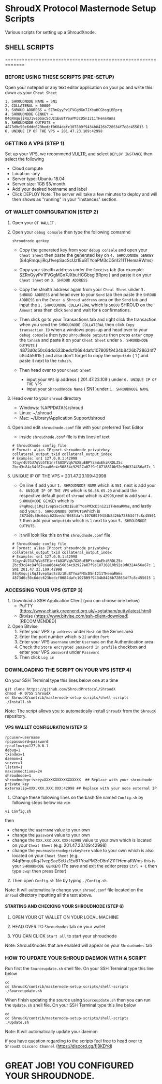 # ShroudX Protocol Masternode Setup Scripts
 Various scripts for setting up a ShroudXnode.


## SHELL SCRIPTS
=============================================================
### BEFORE USING THESE SCRIPTS (PRE-SETUP)
Open your notepad or any text editor application on your pc and write this down as your ``Cheat Sheet``
```
1. SHROUDNODE NAME = SN1
2. COLLATERAL = 50000
3. SHROUD ADDRESS = SZRnGyyPv1FVGgMGn7JXbuHCGbsgiBRprq
4. SHROUDNODE GENKEY = 84qRmqujiRqJ1vepSacScUz1EuBTYoaPM3cD5n1211THemaRWms
5. SHROUDNODE OUTPUTS = 4873d0c50c6ddc623bedcf0684dafc107809f9434b8426b728634f7c8c455615 1
6. UNIQUE IP OF THE VPS = 201.47.23.109:42998
```

### GETTING A VPS (STEP 1)
Set up your VPS, we recommend [VULTR](https://www.vultr.com/), and select ``DEPLOY INSTANCE`` then select the following
- Cloud compute
- Location -any
- Server type: Ubuntu 18.04
- Server size: 1GB $5/month
- Add your desired hostname and label
- Click DEPLOY
Note: The server will take a few minutes to deploy and will then shows as "running" in your "instances" section.

### QT WALLET CONFIGURATION (STEP 2)
1. Open your ``QT WALLET`` .
2. Open your ``debug console`` then type the following comamnd
	```
	shroudnode genkey
	```
	- Copy the generated key from your ``debug console`` and open your ``Cheat Sheet`` then paste the generated key on ``4. SHROUDNODE GENKEY`` (84qRmqujiRqJ1vepSacScUz1EuBTYoaPM3cD5n1211THemaRWms)

	- Copy your stealth address under the ``Receive`` tab (for example: SZRnGyyPv1FVGgMGn7JXbuHCGbsgiBRprq ) and paste it on your ``Cheat Sheet`` on ``3. SHROUD ADDRESS``

	- Copy the stealth address again from your ``Cheat Sheet`` under ``3. SHROUD ADDRESS`` and head over to your ``Send`` tab then paste the ``SHROUD ADDRESS`` on the ``Enter a Shroud address`` area on the ``Send`` tab and input the ``2. SHROUDNODE COLLATERAL`` which is ``50000`` SHROUD on the ``Amount`` area then click ``Send`` and wait for ``6`` confirmations.

	- Then click go to your Transactions tab and right click the transaction when you send the ``SHROUDNODE COLLATERAL`` then click ``Copy transaction ID`` when a windows pops-up and head over to your ``debug console`` then type ``shroudnode outputs`` then press ``enter`` copy the ``txhash`` and paste it on your ``Cheat Sheet`` under ``5. SHROUDNODE OUTPUTS`` ( 4873d0c50c6ddc623bedcf0684dafc107809f9434b8426b728634f7c8c455615 ) and also don't forget to copy the ``outputidx`` ( 1 ) and paste it next to the ``txhash``.

	- Then head over to your ``Cheat Sheet`` 
		- input your ``VPS`` ip address ( 201.47.23.109 ) under ``6. UNIQUE IP OF THE VPS``
		- input your ``ShroudXnode Name``  ( SN1 )under ``1. SHROUDNODE NAME``

3. Head over to your ``shroud`` directory
	- Windows: %APPDATA%/shroud
	- Linux: ~/.shroud
	- Mac: ~/Library/Application Support/shroud
4. Open and edit ``shroudnode.conf`` file with your preferred Text Editor
	- Inside ``shroudnode.conf`` file is this lines of text
	```
	# ShroudXnode config file
	# Format: alias IP:port shroudnode_privatekey collateral_output_txid collateral_output_index
	# Example: sn1 127.0.0.1:42998 7Cqyr4U7GU7qVo5TE1nrfA8XPVqh7GXBuEBPYzaWxEhiRRDLZ5c 2bcd3c84c84f87eaa86e4e56834c92927a07f9e18718810b92e0d0324456a67c 1
	```
6. UNIQUE IP OF THE VPS = 201.47.23.109:42998
	- On line 4 add your ``1. SHROUDNODE NAME`` which is ``SN1``, next is add your ``6. UNIQUE IP OF THE VPS`` which is ``56.56.65.20`` and add the respective default port of ``shroud`` which is ``42998``,next is add your  ``4. SHROUDNODE GENKEY`` which is ``84qRmqujiRqJ1vepSacScUz1EuBTYoaPM3cD5n1211THemaRWms``, and lastly add your ``5. SHROUDNODE OUTPUTS``which is ``4873d0c50c6ddc623bedcf0684dafc107809f9434b8426b728634f7c8c455615`` then add your ``outputidx`` which is ``1`` next to your ``5. SHROUDNODE OUTPUTS``.

	- It will look like this on the ``shroudnode.conf`` file

	```
	# ShroudXnode config file
	# Format: alias IP:port shroudnode_privatekey collateral_output_txid collateral_output_index
	# Example: sn1 127.0.0.1:42998 7Cqyr4U7GU7qVo5TE1nrfA8XPVqh7GXBuEBPYzaWxEhiRRDLZ5c 2bcd3c84c84f87eaa86e4e56834c92927a07f9e18718810b92e0d0324456a67c 1
	SN1 201.47.23.109:42998 84qRmqujiRqJ1vepSacScUz1EuBTYoaPM3cD5n1211THemaRWms 4873d0c50c6ddc623bedcf0684dafc107809f9434b8426b728634f7c8c455615 1
	```

### ACCESSING YOUR VPS (STEP 3)
1. Download a SSH Application Client (you can choose one below)
	- PuTTY (https://www.chiark.greenend.org.uk/~sgtatham/putty/latest.html)
	- Bitvise (https://www.bitvise.com/ssh-client-download) [RECOMMENDED]
2. Open Bitvise
	1. Enter your VPS ``ip address`` under ``Host`` on the Server area
	2. Enter the port number which is ``22`` under ``Port``
	3. Enter your VPS ``username`` under ``Username`` on the Authentication area
	4. Check the ``Store encrypted password in profile`` checkbox and enter your VPS ``password`` under ``Password``
	5. Then click ``Log in``

### DOWNLOADING THE SCRIPT ON YOUR VPS (STEP 4)
On your SSH Terminal type this lines below one at a time
```
git clone https://github.com/ShroudProtocol/ShroudX
chmod -R 0755 ShroudX
cd ShroudX/contrib/masternode-setup-scripts/shell-scripts
./Install.sh
```
Note: The script allows you to automatically install ``ShroudX`` from the ``ShroudX`` repository.

#### VPS WALLET CONFIGURATION (STEP 5)

```
rpcuser=username
rpcpassword=password
rpcallowip=127.0.0.1
debug=1
txindex=1
daemon=1
server=1
listen=1
maxconnections=24
shroudnode=1
shroudnodeprivkey=XXXXXXXXXXXXXXXXX  ## Replace with your shroudnode private key
externalip=XXX.XXX.XXX.XXX:42998 ## Replace with your node external IP
```
1. Change these following lines on the bash file named ``Config.sh`` by following steps below via ``vim``

```
vi Config.sh
```
then 

- change the ``username`` value to your own
- change the ``password`` value to your own
- change the ``XXX.XXX.XXX.XXX:42998`` value to your own which is located on your ``Cheat Sheet`` (e.g. 201.47.23.109:42998)
- change the ``yourmasternodeprivkeyhere`` value to your own which is also located on your ``Cheat Sheet`` (e.g. 84qRmqujiRqJ1vepSacScUz1EuBTYoaPM3cD5n1211THemaRWms this is your ``SHROUDNODE GENKEY``)
	(To save and exit the editor press ``Ctrl + C`` then type ``:wq!`` then press Enter)

2. Then open ``Config.sh`` file by typing ``./Config.sh``. 

Note: It will automatically change your ``shroud.conf`` file located on the ``shroud`` directory inputting all the text above.

#### STARTING AND CHECKING YOUR SHROUDNODE (STEP 6)

1. OPEN YOUR QT WALLET ON YOUR LOCAL MACHINE

2. HEAD OVER TO ``Shroudnodes`` tab on your wallet

3. YOU CAN CLICK ``Start all`` to start your shroudnode

Note: ShroudXnodes that are enabled will appear on your ``Shroudnodes`` tab

### HOW TO UPDATE YOUR SHROUD DAEMON WITH A SCRIPT
Run first the ``Sourceupdate.sh`` shell file. On your SSH Terminal type this line below
```
cd
cd ShroudX/contrib/masternode-setup-scripts/shell-scripts
./Sourceupdate.sh
```

When finish updating the source using ``Sourceupdate.sh`` then you can run the ``Update.sh`` shell file. On your SSH Terminal type this line below
```
cd
cd ShroudX/contrib/masternode-setup-scripts/shell-scripts
./Update.sh
```
Note: It will automatically update your daemon



if you have question regarding to the scripts feel free to head over to ``ShroudX Discord Channel`` (https://discord.gg/fj8KDYd)


# GREAT JOB! YOU CONFIGURED YOUR SHROUDNODE.
